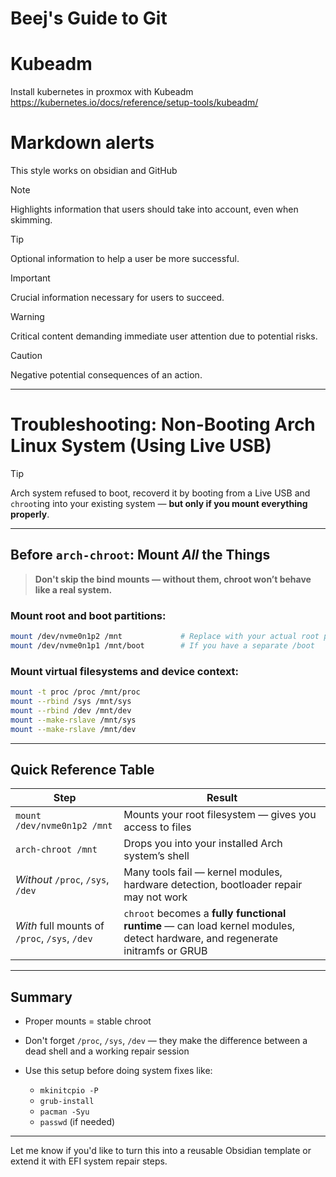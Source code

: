 # Beej's Guide to Git

# Kubeadm
Install kubernetes in proxmox with Kubeadm
https://kubernetes.io/docs/reference/setup-tools/kubeadm/

# Markdown alerts
This style works on obsidian and GitHub

> [!NOTE]  
> Highlights information that users should take into account, even when skimming.

> [!TIP]
> Optional information to help a user be more successful.

> [!IMPORTANT]  
> Crucial information necessary for users to succeed.

> [!WARNING]  
> Critical content demanding immediate user attention due to potential risks.

> [!CAUTION]
> Negative potential consequences of an action.



---

# Troubleshooting: Non-Booting Arch Linux System (Using Live USB)


> [!TIP]
> Arch system refused to boot, recoverd it by booting from a Live USB and `chroot`ing into your existing system — **but only if you mount everything properly**.

---
## Before `arch-chroot`: Mount *All* the Things

>  **Don't skip the bind mounts — without them, chroot won’t behave like a real system.**
### Mount root and boot partitions:

```bash
mount /dev/nvme0n1p2 /mnt             # Replace with your actual root partition
mount /dev/nvme0n1p1 /mnt/boot        # If you have a separate /boot
```

### Mount virtual filesystems and device context:

```bash
mount -t proc /proc /mnt/proc
mount --rbind /sys /mnt/sys
mount --rbind /dev /mnt/dev
mount --make-rslave /mnt/sys
mount --make-rslave /mnt/dev
```

---
##  Quick Reference Table

| Step                                          | Result                                                                                                                       |
| --------------------------------------------- | ---------------------------------------------------------------------------------------------------------------------------- |
| `mount /dev/nvme0n1p2 /mnt`                   | Mounts your root filesystem — gives you access to files                                                                      |
| `arch-chroot /mnt`                            | Drops you into your installed Arch system’s shell                                                                            |
| *Without* `/proc`, `/sys`, `/dev`             | Many tools fail — kernel modules, hardware detection, bootloader repair may not work                                         |
| *With* full mounts of `/proc`, `/sys`, `/dev` | `chroot` becomes a **fully functional runtime** — can load kernel modules, detect hardware, and regenerate initramfs or GRUB |

---
## Summary

* Proper mounts = stable chroot
*  Don't forget `/proc`, `/sys`, `/dev` — they make the difference between a dead shell and a working repair session
* Use this setup before doing system fixes like:

  * `mkinitcpio -P`
  * `grub-install`
  * `pacman -Syu`
  * `passwd` (if needed)

---

Let me know if you'd like to turn this into a reusable Obsidian template or extend it with EFI system repair steps.
